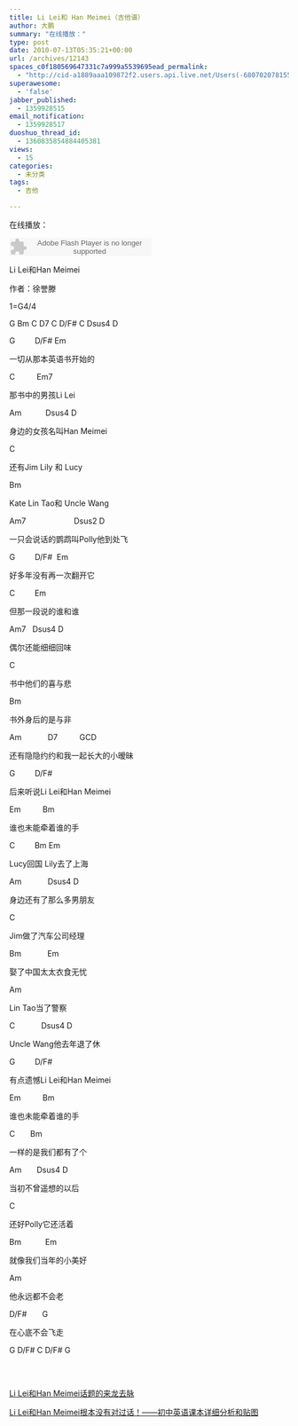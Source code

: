 ```yaml
---
title: Li Lei和 Han Meimei（吉他谱）
author: 大鹏
summary: "在线播放："
type: post
date: 2010-07-13T05:35:21+00:00
url: /archives/12143
spaces_c0f180569647331c7a999a5539695ead_permalink:
  - "http://cid-a1889aaa109872f2.users.api.live.net/Users(-6807020781556960526)/Blogs('A1889AAA109872F2!102')/Entries('A1889AAA109872F2!1259')?authkey=7T08dKQfQ0s%24"
superawesome:
  - 'false'
jabber_published:
  - 1359928515
email_notification:
  - 1359928517
duoshuo_thread_id:
  - 1360835854884405381
views:
  - 15
categories:
  - 未分类
tags:
  - 吉他

---
```

在线播放：
  


<embed src="http://www.xiami.com/widget/0_1769211540/singlePlayer.swf" type="application/x-shockwave-flash" width="257" height="33" wmode="transparent">
</embed>

Li Lei和Han Meimei
  
作者：徐誉滕
  
1=G4/4
  
G Bm C D7 C D/F# C Dsus4 D
  
G         D/F# Em
  
一切从那本英语书开始的
  
C          Em7
  
那书中的男孩Li Lei
  
Am           Dsus4 D
  
身边的女孩名叫Han Meimei
  
C
  
还有Jim Lily 和 Lucy
  
Bm
  
Kate Lin Tao和 Uncle Wang
  
Am7                      Dsus2 D
  
一只会说话的鹦鹉叫Polly他到处飞

G         D/F#  Em
  
好多年没有再一次翻开它
  
C         Em
  
但那一段说的谁和谁
  
Am7   Dsus4 D
  
偶尔还能细细回味
  
C
  
书中他们的喜与悲
  
Bm
  
书外身后的是与非
  
Am            D7          GCD
  
还有隐隐约约和我一起长大的小暧昧

G         D/F#
  
后来听说Li Lei和Han Meimei
  
Em          Bm
  
谁也未能牵着谁的手
  
C         Bm Em
  
Lucy回国 Lily去了上海
  
Am            Dsus4 D
  
身边还有了那么多男朋友
  
C
  
Jim做了汽车公司经理
  
Bm            Em
  
娶了中国太太衣食无忧
  
Am
  
Lin Tao当了警察
  
C            Dsus4 D
  
Uncle Wang他去年退了休

G         D/F#
  
有点遗憾Li Lei和Han Meimei
  
Em          Bm
  
谁也未能牵着谁的手
  
C       Bm
  
一样的是我们都有了个
  
Am       Dsus4 D
  
当初不曾遥想的以后
  
C
  
还好Polly它还活着
  
Bm           Em
  
就像我们当年的小美好
  
Am
  
他永远都不会老
  
D/F#       G
  
在心底不会飞走

G D/F# C D/F# G

<span><a href="https://gsqqvq.bay.livefilestore.com/y1mP42gJmVsb1p8E2sJT8qi716FGEIJZhwh8-LWvpgzd318gJQvpvmV8aOSQ3VmXaDKrdWml578eUtgUt0YP5rRfIGHWgeWuNaa27yAB3xrTC_5rLkkMM9ftE1MSABo5yM7BAmWdTMWZl1kXEoSkxcXYg/1.jpg?psid" rel="WLPP;url=https://gsqqvq.bay.livefilestore.com/y1mP42gJmVsb1p8E2sJT8qi716FGEIJZhwh8-LWvpgzd318gJQvpvmV8aOSQ3VmXaDKrdWml578eUtgUt0YP5rRfIGHWgeWuNaa27yAB3xrTC_5rLkkMM9ftE1MSABo5yM7BAmWdTMWZl1kXEoSkxcXYg/1.jpg?psid"><img alt="" src="https://gsqqvq.bay.livefilestore.com/y1mP42gJmVsb1p8E2sJT8qi716FGEIJZhwh8-LWvpgzd318gJQvpvmV8aOSQ3VmXaDKrdWml578eUtgUt0YP5rRfIGHWgeWuNaa27yAB3xrTC_5rLkkMM9ftE1MSABo5yM7BAmWdTMWZl1kXEoSkxcXYg/1.jpg?psid" /></a></span><span><a href="http://pengzhaoblog.files.wordpress.com/2010/07/2.jpg?w=210" rel="WLPP;url=http://pengzhaoblog.files.wordpress.com/2010/07/2.jpg?w=210"><img alt="" src="http://pengzhaoblog.files.wordpress.com/2010/07/2.jpg?w=210" /></a></span><span><a href="http://pengzhaoblog.files.wordpress.com/2010/07/3.jpg?w=210" rel="WLPP;url=http://pengzhaoblog.files.wordpress.com/2010/07/3.jpg?w=210"><img alt="" src="http://pengzhaoblog.files.wordpress.com/2010/07/3.jpg?w=210" /></a></span><span><a href="http://pengzhaoblog.files.wordpress.com/2010/07/4.jpg?w=210" rel="WLPP;url=http://pengzhaoblog.files.wordpress.com/2010/07/4.jpg?w=210"><img alt="" src="http://pengzhaoblog.files.wordpress.com/2010/07/4.jpg?w=210" /></a></span><span><a href="http://pengzhaoblog.files.wordpress.com/2010/07/5.jpg?w=210" rel="WLPP;url=http://pengzhaoblog.files.wordpress.com/2010/07/5.jpg?w=210"><img alt="" src="http://pengzhaoblog.files.wordpress.com/2010/07/5.jpg?w=210" /></a></span>

&nbsp;</div> 

[Li Lei和Han Meimei话题的来龙去脉][1]
  
[Li Lei和Han Meimei根本没有对过话！——初中英语课本详细分析和贴图][2]

 [1]: http://www.douban.com/group/topic/4342679/
 [2]: http://cache.tianya.cn/publicforum/content/free/1/1166891.shtml
